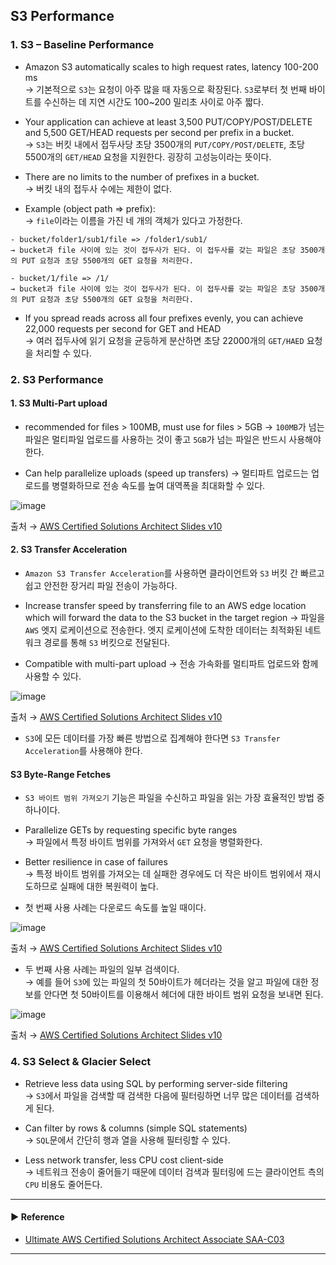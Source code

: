 ## S3 Performance
### 1. S3 – Baseline Performance
- Amazon S3 automatically scales to high request rates, latency 100-200 ms  
→ 기본적으로 `S3`는 요청이 아주 많을 때 자동으로 확장된다. `S3`로부터 첫 번째 바이트를 수신하는 데 지연 시간도 100~200 밀리초 사이로 아주 짧다.

- Your application can achieve at least 3,500 PUT/COPY/POST/DELETE and 5,500 GET/HEAD requests per second per prefix in a bucket.  
→ `S3`는 버킷 내에서 접두사당 초당 3500개의 `PUT/COPY/POST/DELETE`, 초당 5500개의 `GET/HEAD` 요청을 지원한다. 굉장히 고성능이라는 뜻이다.

- There are no limits to the number of prefixes in a bucket.  
→ 버킷 내의 접두사 수에는 제한이 없다.

- Example (object path => prefix):  
→ `file`이라는 이름을 가진 네 개의 객체가 있다고 가정한다.
~~~
- bucket/folder1/sub1/file => /folder1/sub1/
→ bucket과 file 사이에 있는 것이 접두사가 된다. 이 접두사를 갖는 파일은 초당 3500개의 PUT 요청과 초당 5500개의 GET 요청을 처리한다.

- bucket/1/file => /1/
→ bucket과 file 사이에 있는 것이 접두사가 된다. 이 접두사를 갖는 파일은 초당 3500개의 PUT 요청과 초당 5500개의 GET 요청을 처리한다.
~~~

- If you spread reads across all four prefixes evenly, you can achieve 22,000 requests per second for GET and HEAD  
→ 여러 접두사에 읽기 요청을 균등하게 분산하면 초당 22000개의 `GET/HAED` 요청을 처리할 수 있다.

### 2. S3 Performance
#### 1. S3 Multi-Part upload
- recommended for files > 100MB, must use for files > 5GB
→ `100MB`가 넘는 파일은 멀티파일 업로드를 사용하는 것이 좋고 `5GB`가 넘는 파일은 반드시 사용해야 한다.

- Can help parallelize uploads (speed up transfers)
→ 멀티파트 업로드는 업로드를 병렬화하므로 전송 속도를 높여 대역폭을 최대화할 수 있다.

![image](https://user-images.githubusercontent.com/97398071/235167938-7409a687-bb99-47a7-afe4-ffd4d8f0de08.png)

출처 → [AWS Certified Solutions Architect Slides v10](https://courses.datacumulus.com/downloads/certified-solutions-architect-pn9/)

#### 2. S3 Transfer Acceleration
- `Amazon S3 Transfer Acceleration`를 사용하면 클라이언트와 `S3` 버킷 간 빠르고 쉽고 안전한 장거리 파일 전송이 가능하다.

- Increase transfer speed by transferring file to an AWS edge location which will forward the data to the S3 bucket in the target region
→ 파일을 `AWS` 엣지 로케이션으로 전송한다. 엣지 로케이션에 도착한 데이터는 최적화된 네트워크 경로를 통해 `S3` 버킷으로 전달된다.

- Compatible with multi-part upload
→ 전송 가속화를 멀티파트 업로드와 함께 사용할 수 있다.

![image](https://user-images.githubusercontent.com/97398071/235168434-edbdfc47-92a5-42c6-936d-950dc3ceac12.png)

출처 → [AWS Certified Solutions Architect Slides v10](https://courses.datacumulus.com/downloads/certified-solutions-architect-pn9/)

- `S3`에 모든 데이터를 가장 빠른 방법으로 집계해야 한다면 `S3 Transfer Acceleration`를 사용해야 한다.

#### S3 Byte-Range Fetches
- `S3 바이트 범위 가져오기` 기능은 파일을 수신하고 파일을 읽는 가장 효율적인 방법 중 하나이다.

- Parallelize GETs by requesting specific byte ranges  
→ 파일에서 특정 바이트 범위를 가져와서 `GET` 요청을 병렬화한다.

- Better resilience in case of failures  
→ 특정 바이트 범위를 가져오는 데 실패한 경우에도 더 작은 바이트 범위에서 재시도하므로 실패에 대한 복원력이 높다.

- 첫 번째 사용 사례는 다운로드 속도를 높일 때이다.

![image](https://user-images.githubusercontent.com/97398071/235169224-e4fd999f-5112-42eb-bd0c-d5dd907ee26b.png)

출처 → [AWS Certified Solutions Architect Slides v10](https://courses.datacumulus.com/downloads/certified-solutions-architect-pn9/)

- 두 번째 사용 사례는 파일의 일부 검색이다.  
→ 예를 들어 `S3`에 있는 파일의 첫 50바이트가 헤더라는 것을 알고 파일에 대한 정보를 안다면 첫 50바이트를 이용해서 헤더에 대한 바이트 범위 요청을 보내면 된다.

![image](https://user-images.githubusercontent.com/97398071/235169644-4c90b338-06e9-4ad1-851b-640037970706.png)

출처 → [AWS Certified Solutions Architect Slides v10](https://courses.datacumulus.com/downloads/certified-solutions-architect-pn9/)

### 4. S3 Select & Glacier Select
- Retrieve less data using SQL by performing server-side filtering  
→ `S3`에서 파일을 검색할 때 검색한 다음에 필터링하면 너무 많은 데이터를 검색하게 된다.

- Can filter by rows & columns (simple SQL statements)  
→ `SQL`문에서 간단히 행과 열을 사용해 필터링할 수 있다.

- Less network transfer, less CPU cost client-side  
→ 네트워크 전송이 줄어들기 때문에 데이터 검색과 필터링에 드는 클라이언트 측의 `CPU` 비용도 줄어든다.

---
#### ▶ Reference
- [Ultimate AWS Certified Solutions Architect Associate SAA-C03](https://www.udemy.com/course/aws-certified-solutions-architect-associate-saa-c03/)
---